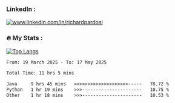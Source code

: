 

<h3>LinkedIn :</h3>
<div id="badges">
  <a href="https://www.linkedin.com/in/richardpardosi/">
    <img src="https://img.shields.io/badge/LinkedIn-blue?style=for-the-badge&logo=linkedin&logoColor=white" alt="www.linkedin.com/in/richardpardosi"/>
  </a>
</div>

### :fire: My Stats :
[![Top Langs](https://github-readme-stats.vercel.app/api/top-langs/?username=RichardPardosi&layout=compact&theme=vision-friendly-dark)](https://github.com/RichardPardosi)



<!--START_SECTION:waka-->

```txt
From: 19 March 2025 - To: 17 May 2025

Total Time: 11 hrs 5 mins

Java     9 hrs 45 mins   >>>>>>>>>>>>>>>>>>>>-----   78.72 %
Python   1 hr 19 mins    >>>----------------------   10.75 %
Other    1 hr 18 mins    >>>----------------------   10.53 %
```

<!--END_SECTION:waka-->